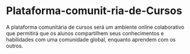 # Plataforma-comunit-ria-de-Cursos
A plataforma comunitária de cursos será um ambiente online colaborativo que permitirá que os alunos compartilhem seus conhecimentos e habilidades com uma comunidade global, enquanto aprendem com os outros.
